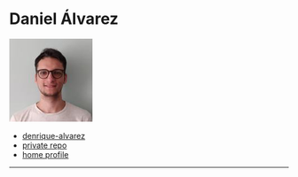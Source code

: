# Daniel Álvarez

![denrique-alvarez avatar](../.avatars/denrique-alvarez.jpeg)

- [denrique-alvarez](https://github.com/denrique-alvarez)
- [private repo](https://github.com/lab-antwerp-1/denrique-alvarez)
- [home profile](https://github.com/lab-antwerp-1/home#denrique-alvarez)

---
